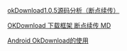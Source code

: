 [okDownload1.0.5源码分析（断点续传）](https://blog.csdn.net/zhenzhen9310/article/details/103316496?utm_medium=distribute.pc_relevant.none-task-blog-2~default~baidujs_title~default-5.no_search_link&spm=1001.2101.3001.4242)

[OKDownload 下载框架 断点续传 MD](https://www.cnblogs.com/baiqiantao/p/10679677.html)

[Android OkDownload的使用](https://www.jianshu.com/p/b7212abd4a43)


